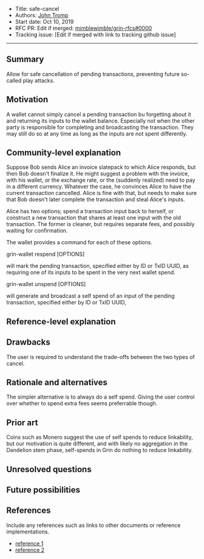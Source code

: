 
- Title: safe-cancel
- Authors: [John Tromp](mailto:john.tromp@gmail.com)
- Start date: Oct 10, 2019
- RFC PR: Edit if merged: [mimblewimble/grin-rfcs#0000](https://github.com/mimblewimble/grin-rfcs/pull/0000)
- Tracking issue: [Edit if merged with link to tracking github issue]

---

## Summary
[summary]: #summary

Allow for safe cancellation of pending transactions, preventing future so-called play attacks.

## Motivation
[motivation]: #motivation

A wallet cannot simply cancel a pending transaction bu forgetting about it and returning its inputs to the wallet balance.
Especially not when the other party is responsible for completing and broadcasting the transaction.
They may still do so at any time as long as the inputs are not spent differently.

## Community-level explanation
[community-level-explanation]: #community-level-explanation

Suppose Bob sends Alice an invoice slatepack to which Alice responds, but then
Bob doesn't finalize it.  He might suggest a problem with the invoice, with his
wallet, or the exchange rate, or the (suddenly realized)
need to pay in a different currency. Whatever the case, he convinces Alice to
have the current transaction cancelled.  Alice is fine with that, but needs to
make sure that Bob doesn't later complete the transaction and steal Alice's
inputs.

Alice has two options; spend a transaction input back to herself, or
construct a new transaction that shares at least one input with the
old transaction. The former is cleaner, but requires separate fees, and possibly waiting
for confirmation.

The wallet provides a command for each of these options.

grin-wallet respend [OPTIONS]

will mark the pending transaction, specified either by ID or TxID UUID,
as requiring one of its inputs to be spent in the very next wallet spend.

grin-wallet unspend [OPTIONS]

will generate and broadcast a self spend of an input of 
the pending transaction, specified either by ID or TxID UUID,

## Reference-level explanation
[reference-level-explanation]: #reference-level-explanation

## Drawbacks
[drawbacks]: #drawbacks

The user is required to understand the trade-offs between the two types of cancel.

## Rationale and alternatives
[rationale-and-alternatives]: #rationale-and-alternatives

The simpler alternative is to always do a self spend. Giving the user control
over whether to spend extra fees seems preferrable though.

## Prior art
[prior-art]: #prior-art

Coins such as Monero suggest the use of self spends to reduce linkability, but our motivation is quite different,
and with likely no aggregation in the Dandelion stem phase, self-spends in Grin do nothing to reduce linkability.

## Unresolved questions
[unresolved-questions]: #unresolved-questions

## Future possibilities
[future-possibilities]: #future-possibilities

## References
[references]: #references

Include any references such as links to other documents or reference implementations.

- [reference 1](link)
- [reference 2](link)
